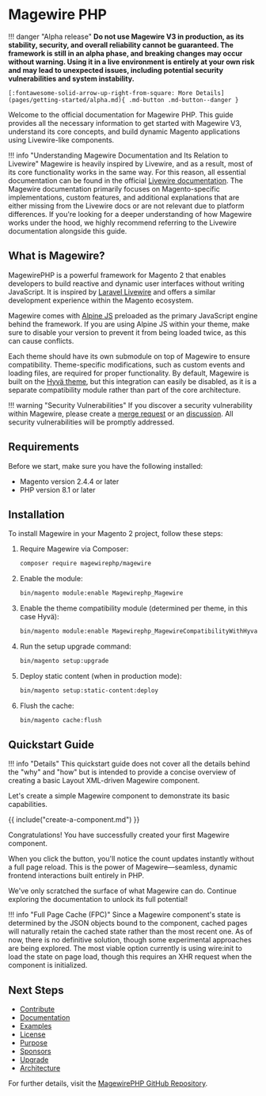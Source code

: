 # Magewire PHP

!!! danger "Alpha release"
    **Do not use Magewire V3 in production, as its stability, security, and overall reliability cannot be guaranteed.
    The framework is still in an alpha phase, and breaking changes may occur without warning.
    Using it in a live environment is entirely at your own risk and may lead to unexpected issues, including potential
    security vulnerabilities and system instability.**

    [:fontawesome-solid-arrow-up-right-from-square: More Details](pages/getting-started/alpha.md){ .md-button .md-button--danger }

Welcome to the official documentation for Magewire PHP. This guide provides all the necessary information to get started
with Magewire V3, understand its core concepts, and build dynamic Magento applications using Livewire-like components.

!!! info "Understanding Magewire Documentation and Its Relation to Livewire"
    Magewire is heavily inspired by Livewire, and as a result, most of its core functionality works in the same way.
    For this reason, all essential documentation can be found in the official [Livewire documentation](https://livewire.laravel.com/docs/quickstart).
    The Magewire documentation primarily focuses on Magento-specific implementations, custom features,
    and additional explanations that are either missing from the Livewire docs or are not relevant due to platform differences.
    If you're looking for a deeper understanding of how Magewire works under the hood, we highly recommend referring to the
    Livewire documentation alongside this guide.

## What is Magewire?

MagewirePHP is a powerful framework for Magento 2 that enables developers to build reactive and dynamic user interfaces
without writing JavaScript. It is inspired by [Laravel Livewire](https://livewire.laravel.com/) and offers a similar
development experience within the Magento ecosystem.

Magewire comes with [Alpine JS](https://alpinejs.dev/) preloaded as the primary JavaScript engine behind the framework.
If you are using Alpine JS within your theme, make sure to disable your version to prevent it from being loaded twice,
as this can cause conflicts.

Each theme should have its own submodule on top of Magewire to ensure compatibility. Theme-specific modifications,
such as custom events and loading files, are required for proper functionality. By default, Magewire is built on the [Hyvä theme](https://www.hyva.io/),
but this integration can easily be disabled, as it is a separate compatibility module rather than part of the core architecture.

!!! warning "Security Vulnerabilities"
    If you discover a security vulnerability within Magewire, please create a [merge request](https://github.com/magewirephp/magewire/pulls)
    or an [discussion](https://github.com/magewirephp/magewire/discussions). All security vulnerabilities will be promptly addressed.

## Requirements

Before we start, make sure you have the following installed:

- Magento version 2.4.4 or later
- PHP version 8.1 or later

## Installation

To install Magewire in your Magento 2 project, follow these steps:

1. Require Magewire via Composer:
   ```sh
   composer require magewirephp/magewire
   ```
2. Enable the module:
   ```sh
   bin/magento module:enable Magewirephp_Magewire
   ```
3. Enable the theme compatibility module (determined per theme, in this case Hyvä):
   ```sh
   bin/magento module:enable Magewirephp_MagewireCompatibilityWithHyva
   ```

4. Run the setup upgrade command:
   ```sh
   bin/magento setup:upgrade
   ```
5. Deploy static content (when in production mode):
   ```sh
   bin/magento setup:static-content:deploy
   ```
6. Flush the cache:
   ```sh
   bin/magento cache:flush
   ```

## Quickstart Guide

!!! info "Details"
    This quickstart guide does not cover all the details behind the "why" and "how" but is intended to provide a concise
    overview of creating a basic Layout XML-driven Magewire component.

Let's create a simple Magewire component to demonstrate its basic capabilities.

{{ include("create-a-component.md") }}

Congratulations! You have successfully created your first Magewire component.

When you click the button, you'll notice the count updates instantly without a full page reload.
This is the power of Magewire—seamless, dynamic frontend interactions built entirely in PHP.

We've only scratched the surface of what Magewire can do. Continue exploring the documentation to unlock its full potential!

!!! info "Full Page Cache (FPC)"
    Since a Magewire component's state is determined by the JSON objects bound to the component, cached pages will
    naturally retain the cached state rather than the most recent one. As of now, there is no definitive solution,
    though some experimental approaches are being explored. The most viable option currently is using wire:init to load
    the state on page load, though this requires an XHR request when the component is initialized.

## Next Steps

- [Contribute](pages/getting-started/contribute.md)
- [Documentation](pages/getting-started/documentation.md)
- [Examples](pages/getting-started/examples.md)
- [License](pages/getting-started/license.md)
- [Purpose](pages/getting-started/purpose.md)
- [Sponsors](pages/getting-started/sponsoring)
- [Upgrade](pages/getting-started/upgrade.md)
- [Architecture](pages/getting-started/architecture/index.md)

For further details, visit the [MagewirePHP GitHub Repository](https://github.com/magewirephp/magewire).
